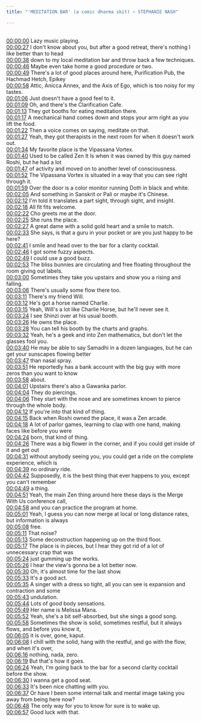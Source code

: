 ```yaml
---
title: "'MEDITATION BAR' (a comic dharma skit) ~ STEPHANIE NASH"

---
```

<br>[00:00:00](https://www.youtube.com/watch?v=GV15DUut3XU&t=0)   Lazy music playing. 
<br>[00:00:27](https://www.youtube.com/watch?v=GV15DUut3XU&t=27)   I don't know about you, but after a good retreat, there's nothing I like better than to head 
<br>[00:00:38](https://www.youtube.com/watch?v=GV15DUut3XU&t=38)   down to my local meditation bar and throw back a few techniques. 
<br>[00:00:46](https://www.youtube.com/watch?v=GV15DUut3XU&t=46)   Maybe even take home a good procedure or two. 
<br>[00:00:49](https://www.youtube.com/watch?v=GV15DUut3XU&t=49)   There's a lot of good places around here, Purification Pub, the Hachmad Hetch, Epikey 
<br>[00:00:58](https://www.youtube.com/watch?v=GV15DUut3XU&t=58)   Attic, Anicca Annex, and the Axis of Ego, which is too noisy for my tastes. 
<br>[00:01:06](https://www.youtube.com/watch?v=GV15DUut3XU&t=66)   Just doesn't have a good feel to it. 
<br>[00:01:09](https://www.youtube.com/watch?v=GV15DUut3XU&t=69)   Oh, and there's the Clarification Cafe. 
<br>[00:01:13](https://www.youtube.com/watch?v=GV15DUut3XU&t=73)   They got booths for eating meditation there. 
<br>[00:01:17](https://www.youtube.com/watch?v=GV15DUut3XU&t=77)   A mechanical hand comes down and stops your arm right as you lift the food. 
<br>[00:01:22](https://www.youtube.com/watch?v=GV15DUut3XU&t=82)   Then a voice comes on saying, meditate on that. 
<br>[00:01:27](https://www.youtube.com/watch?v=GV15DUut3XU&t=87)   Yeah, they got therapists in the next room for when it doesn't work out. 
<br>[00:01:34](https://www.youtube.com/watch?v=GV15DUut3XU&t=94)   My favorite place is the Vipassana Vortex. 
<br>[00:01:40](https://www.youtube.com/watch?v=GV15DUut3XU&t=100)   Used to be called Zen It Is when it was owned by this guy named Roshi, but he had a lot 
<br>[00:01:47](https://www.youtube.com/watch?v=GV15DUut3XU&t=107)   of activity and moved on to another level of consciousness. 
<br>[00:01:52](https://www.youtube.com/watch?v=GV15DUut3XU&t=112)   The Vipassana Vortex is situated in a way that you can see right through it. 
<br>[00:01:59](https://www.youtube.com/watch?v=GV15DUut3XU&t=119)   Over the door is a color monitor running Doth in black and white. 
<br>[00:02:05](https://www.youtube.com/watch?v=GV15DUut3XU&t=125)   And something in Sanskrit or Pali or maybe it's Chinese. 
<br>[00:02:12](https://www.youtube.com/watch?v=GV15DUut3XU&t=132)   I'm told it translates a part sight, through sight, and insight. 
<br>[00:02:18](https://www.youtube.com/watch?v=GV15DUut3XU&t=138)   All fit fits welcome. 
<br>[00:02:22](https://www.youtube.com/watch?v=GV15DUut3XU&t=142)   Cho greets me at the door. 
<br>[00:02:25](https://www.youtube.com/watch?v=GV15DUut3XU&t=145)   She runs the place. 
<br>[00:02:27](https://www.youtube.com/watch?v=GV15DUut3XU&t=147)   A great dame with a solid gold heart and a smile to match. 
<br>[00:02:33](https://www.youtube.com/watch?v=GV15DUut3XU&t=153)   She says, is that a guru in your pocket or are you just happy to be here? 
<br>[00:02:41](https://www.youtube.com/watch?v=GV15DUut3XU&t=161)   I smile and head over to the bar for a clarity cocktail. 
<br>[00:02:46](https://www.youtube.com/watch?v=GV15DUut3XU&t=166)   I got some fuzzy aspects. 
<br>[00:02:49](https://www.youtube.com/watch?v=GV15DUut3XU&t=169)   I could use a good buzz. 
<br>[00:02:53](https://www.youtube.com/watch?v=GV15DUut3XU&t=173)   The bliss bunnies are circulating and free floating throughout the room giving out labels. 
<br>[00:03:00](https://www.youtube.com/watch?v=GV15DUut3XU&t=180)   Sometimes they take you upstairs and show you a rising and falling. 
<br>[00:03:06](https://www.youtube.com/watch?v=GV15DUut3XU&t=186)   There's usually some flow there too. 
<br>[00:03:11](https://www.youtube.com/watch?v=GV15DUut3XU&t=191)   There's my friend Will. 
<br>[00:03:12](https://www.youtube.com/watch?v=GV15DUut3XU&t=192)   He's got a horse named Charlie. 
<br>[00:03:15](https://www.youtube.com/watch?v=GV15DUut3XU&t=195)   Yeah, Will's a lot like Charlie Horse, but he'll never see it. 
<br>[00:03:24](https://www.youtube.com/watch?v=GV15DUut3XU&t=204)   I see Shinzi over at his usual booth. 
<br>[00:03:26](https://www.youtube.com/watch?v=GV15DUut3XU&t=206)   He owns the place. 
<br>[00:03:28](https://www.youtube.com/watch?v=GV15DUut3XU&t=208)   You can tell his booth by the charts and graphs. 
<br>[00:03:32](https://www.youtube.com/watch?v=GV15DUut3XU&t=212)   Yeah, he's a geek and into Zen mathematics, but don't let the glasses fool you. 
<br>[00:03:40](https://www.youtube.com/watch?v=GV15DUut3XU&t=220)   He may be able to say Samadhi in a dozen languages, but he can get your sunscapes flowing better 
<br>[00:03:47](https://www.youtube.com/watch?v=GV15DUut3XU&t=227)   than nasal spray. 
<br>[00:03:51](https://www.youtube.com/watch?v=GV15DUut3XU&t=231)   He reportedly has a bank account with the big guy with more zeros than you want to know 
<br>[00:03:58](https://www.youtube.com/watch?v=GV15DUut3XU&t=238)   about. 
<br>[00:04:01](https://www.youtube.com/watch?v=GV15DUut3XU&t=241)   Upstairs there's also a Gawanka parlor. 
<br>[00:04:04](https://www.youtube.com/watch?v=GV15DUut3XU&t=244)   They do piercings. 
<br>[00:04:06](https://www.youtube.com/watch?v=GV15DUut3XU&t=246)   They start with the nose and are sometimes known to pierce through the whole body. 
<br>[00:04:12](https://www.youtube.com/watch?v=GV15DUut3XU&t=252)   If you're into that kind of thing. 
<br>[00:04:15](https://www.youtube.com/watch?v=GV15DUut3XU&t=255)   Back when Roshi owned the place, it was a Zen arcade. 
<br>[00:04:18](https://www.youtube.com/watch?v=GV15DUut3XU&t=258)   A lot of parlor games, learning to clap with one hand, making faces like before you were 
<br>[00:04:24](https://www.youtube.com/watch?v=GV15DUut3XU&t=264)   born, that kind of thing. 
<br>[00:04:26](https://www.youtube.com/watch?v=GV15DUut3XU&t=266)   There was a big flower in the corner, and if you could get inside of it and get out 
<br>[00:04:31](https://www.youtube.com/watch?v=GV15DUut3XU&t=271)   without anybody seeing you, you could get a ride on the complete experience, which is 
<br>[00:04:39](https://www.youtube.com/watch?v=GV15DUut3XU&t=279)   no ordinary ride. 
<br>[00:04:42](https://www.youtube.com/watch?v=GV15DUut3XU&t=282)   Supposedly, it is the best thing that ever happens to you, except you can't remember 
<br>[00:04:49](https://www.youtube.com/watch?v=GV15DUut3XU&t=289)   a thing. 
<br>[00:04:51](https://www.youtube.com/watch?v=GV15DUut3XU&t=291)   Yeah, the main Zen thing around here these days is the Merge With Us conference call, 
<br>[00:04:58](https://www.youtube.com/watch?v=GV15DUut3XU&t=298)   and you can practice the program at home. 
<br>[00:05:01](https://www.youtube.com/watch?v=GV15DUut3XU&t=301)   Yeah, I guess you can now merge at local or long distance rates, but information is always 
<br>[00:05:08](https://www.youtube.com/watch?v=GV15DUut3XU&t=308)   free. 
<br>[00:05:11](https://www.youtube.com/watch?v=GV15DUut3XU&t=311)   That noise? 
<br>[00:05:13](https://www.youtube.com/watch?v=GV15DUut3XU&t=313)   Some deconstruction happening up on the third floor. 
<br>[00:05:17](https://www.youtube.com/watch?v=GV15DUut3XU&t=317)   The place is in pieces, but I hear they got rid of a lot of unnecessary crap that was 
<br>[00:05:24](https://www.youtube.com/watch?v=GV15DUut3XU&t=324)   just gumming up the works. 
<br>[00:05:26](https://www.youtube.com/watch?v=GV15DUut3XU&t=326)   I hear the view's gonna be a lot better now. 
<br>[00:05:30](https://www.youtube.com/watch?v=GV15DUut3XU&t=330)   Oh, it's almost time for the last show. 
<br>[00:05:33](https://www.youtube.com/watch?v=GV15DUut3XU&t=333)   It's a good act. 
<br>[00:05:35](https://www.youtube.com/watch?v=GV15DUut3XU&t=335)   A singer with a dress so tight, all you can see is expansion and contraction and some 
<br>[00:05:43](https://www.youtube.com/watch?v=GV15DUut3XU&t=343)   undulation. 
<br>[00:05:44](https://www.youtube.com/watch?v=GV15DUut3XU&t=344)   Lots of good body sensations. 
<br>[00:05:49](https://www.youtube.com/watch?v=GV15DUut3XU&t=349)   Her name is Melissa Mana. 
<br>[00:05:52](https://www.youtube.com/watch?v=GV15DUut3XU&t=352)   Yeah, she's a bit self-absorbed, but she sings a good song. 
<br>[00:05:58](https://www.youtube.com/watch?v=GV15DUut3XU&t=358)   Sometimes the show is solid, sometimes restful, but it always flows, and before you know it, 
<br>[00:06:05](https://www.youtube.com/watch?v=GV15DUut3XU&t=365)   it is over, gone, kaput. 
<br>[00:06:08](https://www.youtube.com/watch?v=GV15DUut3XU&t=368)   I chill with the solid, hang with the restful, and go with the flow, and when it's over, 
<br>[00:06:16](https://www.youtube.com/watch?v=GV15DUut3XU&t=376)   nothing, nada, zero. 
<br>[00:06:19](https://www.youtube.com/watch?v=GV15DUut3XU&t=379)   But that's how it goes. 
<br>[00:06:24](https://www.youtube.com/watch?v=GV15DUut3XU&t=384)   Yeah, I'm going back to the bar for a second clarity cocktail before the show. 
<br>[00:06:30](https://www.youtube.com/watch?v=GV15DUut3XU&t=390)   I wanna get a good seat. 
<br>[00:06:33](https://www.youtube.com/watch?v=GV15DUut3XU&t=393)   It's been nice chatting with you. 
<br>[00:06:37](https://www.youtube.com/watch?v=GV15DUut3XU&t=397)   Or have I been some internal talk and mental image taking you away from being here now? 
<br>[00:06:48](https://www.youtube.com/watch?v=GV15DUut3XU&t=408)   The only way for you to know for sure is to wake up. 
<br>[00:06:57](https://www.youtube.com/watch?v=GV15DUut3XU&t=417)   Good luck with that. 
<br>